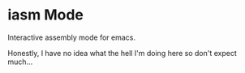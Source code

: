 # iasm Mode #

Interactive assembly mode for emacs.

Honestly, I have no idea what the hell I'm doing here so don't expect much...
